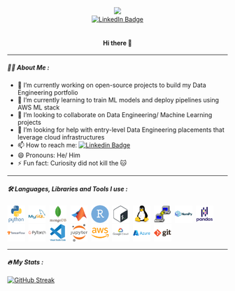 <div id="header" align="center">
<img src="https://media.giphy.com/media/dWesBcTLavkZuG35MI/giphy.gif" width="300"/>


<div id="badges" align="center">
<a href="https://linkedin.com/in/johnakudike">
<img src="https://img.shields.io/badge/LinkedIn-blue?logo=linkedin&logoColor=white" alt="LinkedIn Badge"/>
</a>
</div>

<img src="https://komarev.com/ghpvc/?username=j-data&style=flat-square&color=blue" alt=""/>

#### Hi there 👋
</div>

---

##### :man_technologist: About Me :

- 🔭 I’m currently working on open-source projects to build my Data Engineering portfolio 
- 🌱 I’m currently learning to train ML models and deploy pipelines using AWS ML stack
- 👯 I’m looking to collaborate on Data Engineering/ Machine Learning projects
- 🤔 I’m looking for help with entry-level Data Engineering placements that leverage cloud infrastructures
- 📫 How to reach me: [![Linkedin Badge](https://img.shields.io/badge/-John_Akudike-blue?style=flat&logo=Linkedin&logoColor=white)](linkedin.com/in/johnakudike)
- 😄 Pronouns: He/ Him
- ⚡ Fun fact: Curiosity did not kill the :cat:

---

##### :hammer_and_wrench: Languages, Libraries and Tools I use :

<div>
<img src="https://github.com/devicons/devicon/blob/master/icons/python/python-original-wordmark.svg" title="Python" alt="Python" width="40" height="40"/>&nbsp;
<img src="https://github.com/devicons/devicon/blob/master/icons/mysql/mysql-original-wordmark.svg" title="MySQL" alt="MySQL" width="40" height="40"/>&nbsp;
<img src="https://github.com/devicons/devicon/blob/master/icons/mongodb/mongodb-original-wordmark.svg" title="MongoDB" alt="MongoDB" width="40" height="40"/>&nbsp;
<img src="https://github.com/devicons/devicon/blob/master/icons/matlab/matlab-original.svg" title="MATLAB" alt="MATLAB" width="40" height="40"/>&nbsp;
<img src="https://github.com/devicons/devicon/blob/master/icons/rstudio/rstudio-original.svg" title="R Studio" alt="R" width="40" height="40"/>&nbsp;
<img src="https://github.com/devicons/devicon/blob/master/icons/bash/bash-original.svg" title="Bash" alt="Bash" width="40" height="40"/>&nbsp;
<img src="https://github.com/devicons/devicon/blob/master/icons/linux/linux-original.svg" title="Linux" alt="Linux" width="40" height="40"/>&nbsp;
<img src="https://github.com/devicons/devicon/blob/master/icons/putty/putty-original.svg" title="Putty" alt="Putty" width="40" height="40"/>&nbsp;
<img src="https://github.com/devicons/devicon/blob/master/icons/numpy/numpy-original-wordmark.svg" title="Numpy" alt="Numpy" width="40" height="40"/>&nbsp;
<img src="https://github.com/devicons/devicon/blob/master/icons/pandas/pandas-original-wordmark.svg" title="Pandas" alt="Pandas" width="40" height="40"/>&nbsp;
<img src="https://github.com/devicons/devicon/blob/master/icons/tensorflow/tensorflow-original-wordmark.svg" title="TensorFlow" alt="TensorFlow" width="40" height="40"/>&nbsp;
<img src="https://github.com/devicons/devicon/blob/master/icons/pytorch/pytorch-original-wordmark.svg" title="PyTouch" alt="PyTouch" width="40" height="40"/>&nbsp;
<img src="https://github.com/devicons/devicon/blob/master/icons/vscode/vscode-original-wordmark.svg" title="Visual Studio Code" alt="VS Code" width="40" height="40"/>&nbsp;
<img src="https://github.com/devicons/devicon/blob/master/icons/jupyter/jupyter-original-wordmark.svg" title="Jupyter Notebook" alt="Jupyter" width="40" height="40"/>&nbsp;
<img src="https://github.com/devicons/devicon/blob/master/icons/amazonwebservices/amazonwebservices-plain-wordmark.svg" title="AWS" alt="AWS" width="40" height="40"/>&nbsp;
<img src="https://github.com/devicons/devicon/blob/master/icons/googlecloud/googlecloud-original-wordmark.svg" title="Google Cloud" alt="GCP" width="40" height="40"/>&nbsp;
<img src="https://github.com/devicons/devicon/blob/master/icons/azure/azure-original-wordmark.svg" title="Microsoft Azure" alt="MS Azure" width="40" height="40"/>&nbsp;
<img src="https://github.com/devicons/devicon/blob/master/icons/git/git-original-wordmark.svg" title="Git" **alt="Git" width="40" height="40"/>
</div>

---

##### :fire: My Stats :

[![GitHub Streak](http://github-readme-streak-stats.herokuapp.com?user=j-data&theme=dark)](https://git.io/streak-stats)
